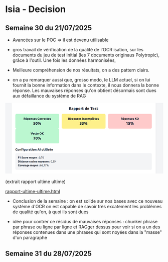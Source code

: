 # Isia - Decision

## Semaine 30 du 21/07/2025

- Avancées sur le POC => il est devenu utilisable 

- gros travail de vérification de la qualité de l'OCR isation, sur les documents du jeu de test initial (les 7 documents originaus Polytropic), grâce à l'outil. Une fois les données harmonisées,  

- Meilleure compréhension de nos résultats, on a des pattern clairs.
- on a pu remarquer aussi que, grosso modo, le LLM actuel, si on lui fournit la bonne information dans le contexte, il nous donnera la bonne réponse. Les mauvaises réponses qu'on obtient désormais sont dues aux défaillance du système de RAG

![img.png](img.png)

(extrait rapport ultime ultime)

[rapport-ultime-ultime.html](./rapport-ultime-ultime.html)

- Conclusion de la semaine : on est solide sur nos bases avec ce nouveau système d'OCR on est capable de savoir très excatement les problèmes de qualité qu'on, à quoi ils sont dues

- idée pour contrer ce résidus de mauvaises réponses : chunker phrase par phrase ou ligne par ligne et RAGger dessus pour voir si on a un des réponses contenues dans une phrases qui sont noyées dans la "masse" d'un paragraphe

## Semaine 31 du 28/07/2025
